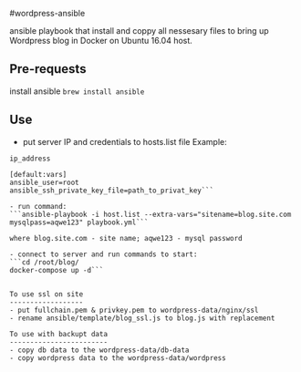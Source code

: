 #wordpress-ansible

ansible playbook that install and coppy all nessesary files to bring up Wordpress blog in Docker on Ubuntu 16.04 host.

Pre-requests
------------
install ansible 
```brew install ansible```

Use
----

- put server IP and credentials to hosts.list file
Example:
```[default]
ip_address

[default:vars]
ansible_user=root
ansible_ssh_private_key_file=path_to_privat_key```

- run command:
```ansible-playbook -i host.list --extra-vars="sitename=blog.site.com mysqlpass=aqwe123" playbook.yml```

where blog.site.com - site name; aqwe123 - mysql password

- connect to server and run commands to start:
```cd /root/blog/
docker-compose up -d```


To use ssl on site
------------------
- put fullchain.pem & privkey.pem to wordpress-data/nginx/ssl 
- rename ansible/template/blog_ssl.js to blog.js with replacement

To use with backupt data
------------------------
- copy db data to the wordpress-data/db-data
- copy wordpress data to the wordpress-data/wordpress